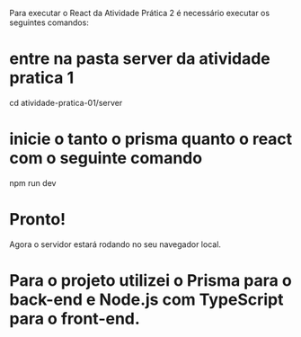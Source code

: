 Para executar o React da Atividade Prática 2 é necessário executar os seguintes comandos:

# entre na pasta server da atividade pratica 1

cd atividade-pratica-01/server

# inicie o tanto o prisma quanto o react com o seguinte comando

npm run dev

# Pronto!

Agora o servidor estará rodando no seu navegador local.

# Para o projeto utilizei o Prisma para o back-end e Node.js com TypeScript para o front-end.
